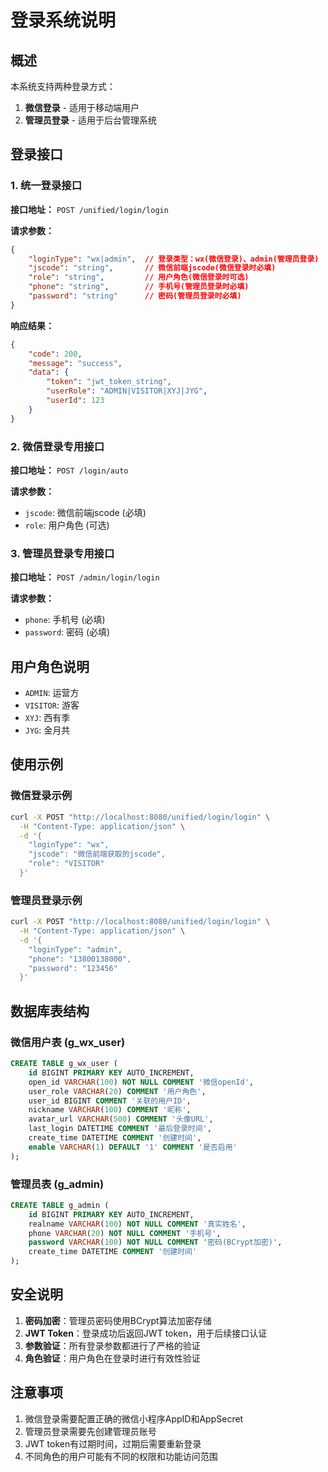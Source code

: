 # 登录系统说明

## 概述

本系统支持两种登录方式：
1. **微信登录** - 适用于移动端用户
2. **管理员登录** - 适用于后台管理系统

## 登录接口

### 1. 统一登录接口

**接口地址：** `POST /unified/login/login`

**请求参数：**
```json
{
    "loginType": "wx|admin",  // 登录类型：wx(微信登录)、admin(管理员登录)
    "jscode": "string",       // 微信前端jscode(微信登录时必填)
    "role": "string",         // 用户角色(微信登录时可选)
    "phone": "string",        // 手机号(管理员登录时必填)
    "password": "string"      // 密码(管理员登录时必填)
}
```

**响应结果：**
```json
{
    "code": 200,
    "message": "success",
    "data": {
        "token": "jwt_token_string",
        "userRole": "ADMIN|VISITOR|XYJ|JYG",
        "userId": 123
    }
}
```

### 2. 微信登录专用接口

**接口地址：** `POST /login/auto`

**请求参数：**
- `jscode`: 微信前端jscode (必填)
- `role`: 用户角色 (可选)

### 3. 管理员登录专用接口

**接口地址：** `POST /admin/login/login`

**请求参数：**
- `phone`: 手机号 (必填)
- `password`: 密码 (必填)

## 用户角色说明

- `ADMIN`: 运营方
- `VISITOR`: 游客
- `XYJ`: 西有季
- `JYG`: 金月共

## 使用示例

### 微信登录示例
```bash
curl -X POST "http://localhost:8080/unified/login/login" \
  -H "Content-Type: application/json" \
  -d '{
    "loginType": "wx",
    "jscode": "微信前端获取的jscode",
    "role": "VISITOR"
  }'
```

### 管理员登录示例
```bash
curl -X POST "http://localhost:8080/unified/login/login" \
  -H "Content-Type: application/json" \
  -d '{
    "loginType": "admin",
    "phone": "13800138000",
    "password": "123456"
  }'
```

## 数据库表结构

### 微信用户表 (g_wx_user)
```sql
CREATE TABLE g_wx_user (
    id BIGINT PRIMARY KEY AUTO_INCREMENT,
    open_id VARCHAR(100) NOT NULL COMMENT '微信openId',
    user_role VARCHAR(20) COMMENT '用户角色',
    user_id BIGINT COMMENT '关联的用户ID',
    nickname VARCHAR(100) COMMENT '昵称',
    avatar_url VARCHAR(500) COMMENT '头像URL',
    last_login DATETIME COMMENT '最后登录时间',
    create_time DATETIME COMMENT '创建时间',
    enable VARCHAR(1) DEFAULT '1' COMMENT '是否启用'
);
```

### 管理员表 (g_admin)
```sql
CREATE TABLE g_admin (
    id BIGINT PRIMARY KEY AUTO_INCREMENT,
    realname VARCHAR(100) NOT NULL COMMENT '真实姓名',
    phone VARCHAR(20) NOT NULL COMMENT '手机号',
    password VARCHAR(100) NOT NULL COMMENT '密码(BCrypt加密)',
    create_time DATETIME COMMENT '创建时间'
);
```

## 安全说明

1. **密码加密**：管理员密码使用BCrypt算法加密存储
2. **JWT Token**：登录成功后返回JWT token，用于后续接口认证
3. **参数验证**：所有登录参数都进行了严格的验证
4. **角色验证**：用户角色在登录时进行有效性验证

## 注意事项

1. 微信登录需要配置正确的微信小程序AppID和AppSecret
2. 管理员登录需要先创建管理员账号
3. JWT token有过期时间，过期后需要重新登录
4. 不同角色的用户可能有不同的权限和功能访问范围 